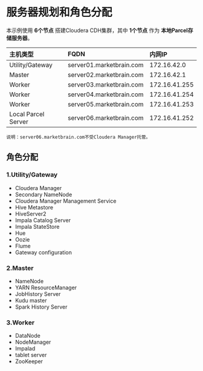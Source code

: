 服务器规划和角色分配
================================================================================
本示例使用 **6个节点** 搭建Cloudera CDH集群，其中 **1个节点** 作为 **本地Parcel存储服务器**。

| 主机类型 | FQDN | 内网IP |
| :------------- | :------------- | :------------- |
| Utility/Gateway | server01.marketbrain.com | 172.16.42.0 |
| Master | server02.marketbrain.com | 172.16.42.1 |
| Worker | server03.marketbrain.com | 172.16.41.255 |
| Worker | server04.marketbrain.com | 172.16.41.254 |
| Worker | server05.marketbrain.com | 172.16.41.253 |
| Local Parcel Server | server06.marketbrain.com | 172.16.41.252 |
```
说明：server06.marketbrain.com不受Cloudera Manager托管。
```

## 角色分配

### 1.Utility/Gateway
+ Cloudera Manager
+ Secondary NameNode
+ Cloudera Manager Management Service
+ Hive Metastore
+ HiveServer2
+ Impala Catalog Server
+ Impala StateStore
+ Hue
+ Oozie
+ Flume
+ Gateway configuration

### 2.Master
+ NameNode
+ YARN ResourceManager
+ JobHistory Server
+ Kudu master
+ Spark History Server

### 3.Worker
+ DataNode
+ NodeManager
+ Impalad
+ tablet server
+ ZooKeeper
